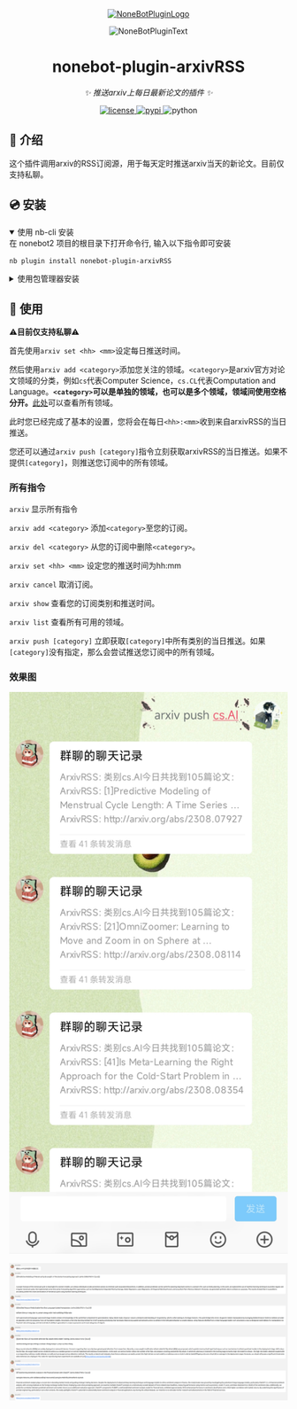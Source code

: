 <div align="center">
  <a href="https://v2.nonebot.dev/store"><img src="https://github.com/A-kirami/nonebot-plugin-template/blob/resources/nbp_logo.png" width="180" height="180" alt="NoneBotPluginLogo"></a>
  <br>
  <p><img src="https://github.com/A-kirami/nonebot-plugin-template/blob/resources/NoneBotPlugin.svg" width="240" alt="NoneBotPluginText"></p>
</div>

<div align="center">

# nonebot-plugin-arxivRSS

_✨ 推送arxiv上每日最新论文的插件 ✨_


<a href="./LICENSE">
    <img src="https://img.shields.io/github/license/LuckySJTU/nonebot-plugin-arxivRSS.svg" alt="license">
</a>
<a href="https://pypi.python.org/pypi/nonebot-plugin-arxivRSS">
    <img src="https://img.shields.io/pypi/v/nonebot-plugin-arxivRSS.svg" alt="pypi">
</a>
<img src="https://img.shields.io/badge/python-3.8+-blue.svg" alt="python">

</div>


## 📖 介绍

这个插件调用arxiv的RSS订阅源，用于每天定时推送arxiv当天的新论文。目前仅支持私聊。

## 💿 安装

<details open>
<summary>使用 nb-cli 安装</summary>
在 nonebot2 项目的根目录下打开命令行, 输入以下指令即可安装

    nb plugin install nonebot-plugin-arxivRSS

</details>

<details>
<summary>使用包管理器安装</summary>
在 nonebot2 项目的插件目录下, 打开命令行, 根据你使用的包管理器, 输入相应的安装命令

<details>
<summary>pip</summary>

    pip install nonebot-plugin-arxivRSS
</details>
<details>
<summary>pdm</summary>

    pdm add nonebot-plugin-arxivRSS
</details>
<details>
<summary>poetry</summary>

    poetry add nonebot-plugin-arxivRSS
</details>
<details>
<summary>conda</summary>

    conda install nonebot-plugin-arxivRSS
</details>

打开 nonebot2 项目根目录下的 `pyproject.toml` 文件, 在 `[tool.nonebot]` 部分追加写入

    plugins = ["nonebot_plugin_arxivRSS"]

</details>


## 🎉 使用

⚠️**目前仅支持私聊**⚠️

首先使用`arxiv set <hh> <mm>`设定每日推送时间。

然后使用`arxiv add <category>`添加您关注的领域。`<category>`是arxiv官方对论文领域的分类，例如`cs`代表Computer Science，`cs.CL`代表Computation and Language。**`<category>`可以是单独的领域，也可以是多个领域，领域间使用空格分开。**[此处](https://arxiv.org/category_taxonomy)可以查看所有领域。

此时您已经完成了基本的设置，您将会在每日`<hh>:<mm>`收到来自arxivRSS的当日推送。

您还可以通过`arxiv push [category]`指令立刻获取arxivRSS的当日推送。如果不提供`[category]`，则推送您订阅中的所有领域。

### 所有指令

`arxiv` 显示所有指令

`arxiv add <category>` 添加`<category>`至您的订阅。

`arxiv del <category>` 从您的订阅中删除`<category>`。

`arxiv set <hh> <mm>` 设定您的推送时间为hh:mm

`arxiv cancel` 取消订阅。

`arxiv show` 查看您的订阅类别和推送时间。

`arxiv list` 查看所有可用的领域。

`arxiv push [category]` 立即获取`[category]`中所有类别的当日推送。如果`[category]`没有指定，那么会尝试推送您订阅中的所有领域。

### 效果图

![preview](./preview.jpg)

![preview](./preview2.png)
